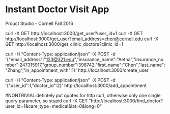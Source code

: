 # Instant Doctor Visit App
Prouct Studio - Cornell Fall 2016


curl -X GET  http://localhost:3000/get_user?user_id=1
curl -X GET  http://localhost:3000/get_user?email_address=chen@cornell.edu
curl -X GET  http://localhost:3000/get_clinic_doctors?clinic_id=1



curl -H "Content-Type: application/json" -X POST -d '{"email_address":"123@321.edu","insurance_name":"Aetna","insurance_number":247315917,"group_number":398742,"first_name":"Chen","last_name":"Zhang","in_appointment_with":1}' http://localhost:3000/create_user

curl -H "Content-Type: application/json" -X POST -d '{"user_id":1,"doctor_id":2}' http://localhost:3000/add_appointment

#NONTRIVIAL:defintely put quotes for http curl, otherwise only one single query parameter, so stupid
curl -X GET  "http://localhost:3000/find_doctor?user_id=1&care_type=medical&lat=0&long=0"
